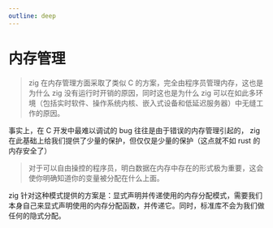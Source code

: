 ```yaml
---
outline: deep
---
```


# 内存管理

> zig 在内存管理方面采取了类似 C 的方案，完全由程序员管理内存，这也是为什么 zig 没有运行时开销的原因，同时这也是为什么 zig 可以在如此多环境（包括实时软件、操作系统内核、嵌入式设备和低延迟服务器）中无缝工作的原因。

事实上，在 C 开发中最难以调试的 bug 往往是由于错误的内存管理引起的， zig 在此基础上给我们提供了少量的保护，但仅仅是少量的保护（这点就不如 rust 的内存安全了）

> 对于可以自由操控的程序员，明白数据在内存中存在的形式极为重要，这会使你明确知道你的变量被分配在什么上面。

zig 针对这种模式提供的方案是：显式声明并传递使用的内存分配模式，需要我们本身自己来显式声明使用的内存分配函数，并传递它。同时，标准库不会为我们做任何的隐式分配。

